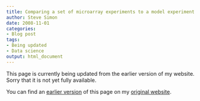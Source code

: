 ```yaml
---
title: Comparing a set of microarray experiments to a model experiment
author: Steve Simon
date: 2008-11-01
categories:
- Blog post
tags:
- Being updated
- Data science
output: html_document
---
```


This page is currently being updated from the earlier version of my website. Sorry that it is not yet fully available.

<!---More--->


You can find an [earlier version][sim1] of this page on my [original website][sim2].

[sim1]: http://www.pmean.com/08/ModelMicroarray.html
[sim2]: http://www.pmean.com/original_site.html
